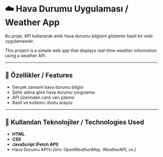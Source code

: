 # ☁️ Hava Durumu Uygulaması / Weather App

Bu proje, API kullanarak anlık hava durumu bilgisini gösteren basit bir web uygulamasıdır.

This project is a simple web app that displays real-time weather information using a weather API.

---

## 🚀 Özellikler / Features
- Gerçek zamanlı hava durumu bilgisi
- Şehir adına göre hava durumu sorgulama
- API üzerinden canlı veri çekme
- Basit ve kullanıcı dostu arayüz

---

## 🔗 Kullanılan Teknolojiler / Technologies Used
- **HTML**
- **CSS**
- **JavaScript (Fetch API)**
- Hava Durumu API’si *(örn: OpenWeatherMap, WeatherAPI, vs.)*
